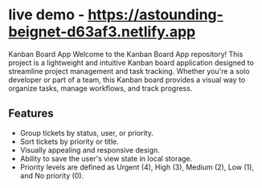 # live demo - https://astounding-beignet-d63af3.netlify.app
Kanban Board App
Welcome to the Kanban Board App repository! This project is a lightweight and intuitive Kanban board application designed to streamline project management and task tracking. Whether you're a solo developer or part of a team, this Kanban board provides a visual way to organize tasks, manage workflows, and track progress.


## Features

- Group tickets by status, user, or priority.
- Sort tickets by priority or title.
- Visually appealing and responsive design.
- Ability to save the user's view state in local storage.
- Priority levels are defined as Urgent (4), High (3), Medium (2), Low (1), and No priority (0).
